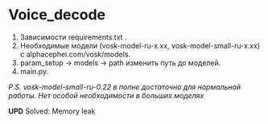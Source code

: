 # Voice_decode
1. Зависимости requirements.txt .
2. Необходимые модели (vosk-model-ru-x.xx, vosk-model-small-ru-x.xx) с alphacephei.com/vosk/models.
4. param_setup -> models -> path изменить путь до моделей.
5. main.py.

*P.S.
 vosk-model-small-ru-0.22 в полне достаточно для нормальной работы.
 Нет особой необходимости в больших моделях*

  **UPD**
  Solved:
    Memory leak
